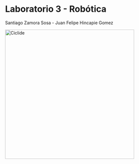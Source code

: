 # Laboratorio 3 - Robótica
Santiago Zamora Sosa - Juan Felipe Hincapie Gomez

<img src="https://github.com/user-attachments/assets/ff7c4623-a5e9-4e52-9566-5f44ba3ceb00" alt="Ciclide" width="420"/>

